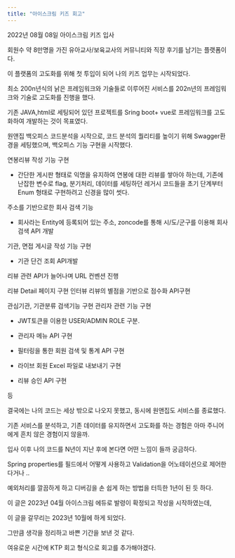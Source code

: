 ```yaml
---
title: "아이스크림 키즈 회고"
---
```


2022년 08월 08일 아이스크림 키즈 입사

회원수 약 8만명을 가진 유아교사/보육교사의 커뮤니티와 직장 후기를 남기는 플랫폼이다.

이 플랫폼의 고도화를 위해 첫 투입이 되어 나의 키즈 업무는 시작되었다.

최소 200n년식의 낡은 프레임워크와 기술들로 이루어진 서비스를 202n년의 프레임워크와 기술로 고도화를 진행을 했다.

기존 JAVA,html로 세팅되어 있던 프로젝트를 Sring boot+ vue로 프레임워크를 고도화하여 개발하는 것이 목표였다.

원앤집  백오피스 코드분석을 시작으로, 코드 분석의 퀄리티를 높이기 위해 Swagger환경을 세팅했으며, 
백오피스 기능 구현을 시작했다.

연봉리뷰 작성 기능 구현
- 간단한 게시판 형태로 익명을 유지하여 연봉에 대한 리뷰를 쌓아야 하는데, 기존에 난잡한 변수로 flag, 분기처리, 데이터를 세팅하던 레거시 코드들을 
초기 단계부터 Enum 형태로 구현하려고 신경을 많이 썻다.

주소를 기반으로한 회사 검색 기능
- 회사라는 Entity에 등록되어 있는 주소, zoncode를 통해 시/도/군구를 이용해 회사 검색 API 개발
  
기관, 면접 게시글 작성 기능 구현
- 기관 단건 조회 API개발
  
리뷰 관련 API가 늘어나며 URL 컨벤션 진행

리뷰 Detail 페이지 구현
인터뷰 리뷰의 별점을 기반으로 점수화 API구현

관심기관, 기관분류 검색기능 구현
관리자 관련 기능 구현

- JWT토큰을 이용한 USER/ADMIN ROLE 구분.
  
- 관리자 메뉴 API 구현
  
- 필터링을 통한 회원 검색 및 통계 API 구현
  
- 라이브 회원 Excel 파일로 내보내기 구현

- 리뷰 승인 API 구현

등

결국에는 나의 코드는 세상 밖으로 나오지 못했고, 동시에 원앤집도 서비스를 종료했다.

기존 서비스를 분석하고, 기존 데이터를 유지하면서 고도화를 하는 경험은 아마 주니어에게 흔치 않은 경험이지 않을까.

입사 이후 나의 코드를 N년이 지난 후에 본다면 어떤 느낌이 들까 궁금하다.

Spring properties를 필드에서 어떻게 사용하고 Validation을 어노테이션으로 제어한다거나 ..

예외처리를 깔끔하게 하고 디버깅을 손 쉽게 하는 방법을 터득한 1년이 된 듯 하다.

이 글은 2023년 04월 아이스크림 에듀로 발령이 확정되고 작성을 시작하였는데,

이 글을 갈무리는 2023년 10월에 하게 되었다.

그만큼 생각을 정리하고 바쁜 기간을 보낸 것 같다.

여유로운 시간에 KTP 회고 형식으로 회고를 추가해야겠다.